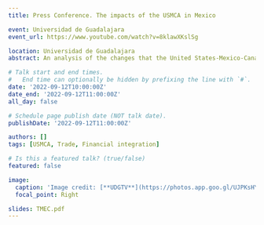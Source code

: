 ```yaml
---
title: Press Conference. The impacts of the USMCA in Mexico

event: Universidad de Guadalajara
event_url: https://www.youtube.com/watch?v=8klawXKslSg

location: Universidad de Guadalajara
abstract: An analysis of the changes that the United States-Mexico-Canada Agreement (USMCA) has generated in Mexico's trade and financial integration with its trading partners was presented. The main conclusion of this talk is that, two years after its entry into force, the USMCA has not generated significant changes in Mexico's trade patterns, nor has it accelerated the process of financial integration in the region.

# Talk start and end times.
#   End time can optionally be hidden by prefixing the line with `#`.
date: '2022-09-12T10:00:00Z'
date_end: '2022-09-12T11:00:00Z'
all_day: false

# Schedule page publish date (NOT talk date).
publishDate: '2022-09-12T11:00:00Z'

authors: []
tags: [USMCA, Trade, Financial integration]

# Is this a featured talk? (true/false)
featured: false

image:
  caption: 'Image credit: [**UDGTV**](https://photos.app.goo.gl/UJPKsHYef8vSfmvp7)'
  focal_point: Right

slides: TMEC.pdf
---
```


